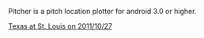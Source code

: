 Pitcher is a pitch location plotter for android 3.0 or higher.

[Texas at St. Louis on 2011/10/27](http://i.imgur.com/8KlGZl.png)